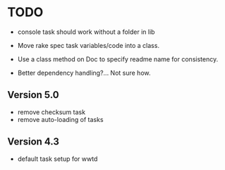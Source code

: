 TODO
====

* console task should work without a folder in lib

* Move rake spec task variables/code into a class.
* Use a class method on Doc to specify readme name for consistency.
* Better dependency handling?... Not sure how.


Version 5.0
-----------

* remove checksum task
* remove auto-loading of tasks


Version 4.3
-----------

* default task setup for wwtd
